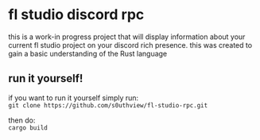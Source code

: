 # fl studio discord rpc

this is a work-in progress project that will display information about your current fl studio project on your discord rich presence.
this was created to gain a basic understanding of the Rust language

## run it yourself!

if you want to run it yourself simply run:\
`git clone https://github.com/s0uthview/fl-studio-rpc.git`

then do:\
`cargo build`